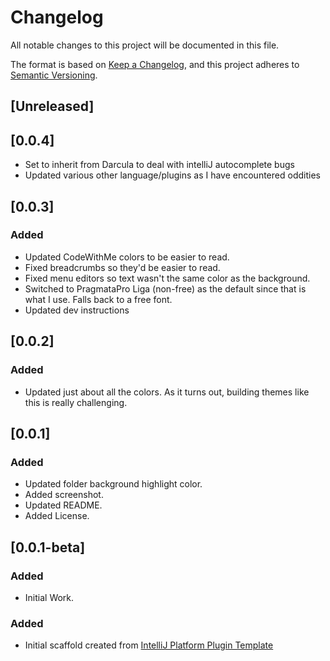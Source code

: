 # Changelog
All notable changes to this project will be documented in this file.

The format is based on [Keep a
Changelog](https://keepachangelog.com/en/1.0.0/), and this project
adheres to [Semantic Versioning](https://semver.org/spec/v2.0.0.html).

## [Unreleased]

## [0.0.4]
- Set to inherit from Darcula to deal with intelliJ autocomplete bugs
- Updated various other language/plugins as I have encountered oddities

## [0.0.3]
### Added
- Updated CodeWithMe colors to be easier to read.
- Fixed breadcrumbs so they'd be easier to read.
- Fixed menu editors so text wasn't the same color as the background.
- Switched to PragmataPro Liga (non-free) as the default since that is
  what I use.  Falls back to a free font.
- Updated dev instructions

## [0.0.2]
### Added
- Updated just about all the colors.  As it turns out, building themes
  like this is really challenging.

## [0.0.1]
### Added
- Updated folder background highlight color.
- Added screenshot.
- Updated README.
- Added License.

## [0.0.1-beta]
### Added
- Initial Work.

### Added
- Initial scaffold created from [IntelliJ Platform Plugin
  Template](https://github.com/JetBrains/intellij-platform-plugin-template)